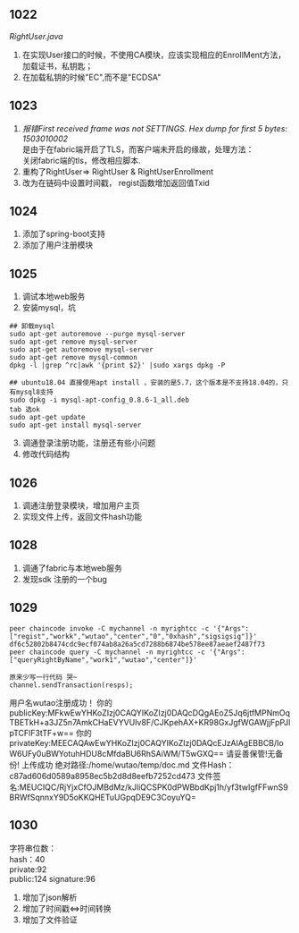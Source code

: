 ## 1022
*RightUser.java*  
1. 在实现User接口的时候，不使用CA模块，应该实现相应的EnrollMent方法，加载证书，私钥匙；  
2. 在加载私钥的时候"EC",而不是"ECDSA"

## 1023
1. *报错First received frame was not SETTINGS. Hex dump for first 5 bytes: 1503010002*  
是由于在fabric端开启了TLS，而客户端未开启的缘故，处理方法：  
    关闭fabric端的tls，修改相应脚本.  
2. 重构了RightUser=> RightUser & RightUserEnrollment
3. 改为在链码中设置时间戳， regist函数增加返回值Txid

## 1024
1. 添加了spring-boot支持
2. 添加了用户注册模块

## 1025
1. 调试本地web服务
2. 安装mysql，坑
```
## 卸载mysql
sudo apt-get autoremove --purge mysql-server
sudo apt-get remove mysql-server
sudo apt-get autoremove mysql-server
sudo apt-get remove mysql-common 
dpkg -l |grep ^rc|awk '{print $2}' |sudo xargs dpkg -P

## ubuntu18.04 直接使用apt install ，安装的是5.7，这个版本是不支持18.04的，只有mysql8支持
sudo dpkg -i mysql-apt-config_0.8.6-1_all.deb
tab 选ok
sudo apt-get update
sudo apt-get install mysql-server 
```
3. 调通登录注册功能，注册还有些小问题
4. 修改代码结构

## 1026
1. 调通注册登录模块，增加用户主页
2. 实现文件上传，返回文件hash功能

## 1028
1. 调通了fabric与本地web服务
2. 发现sdk 注册的一个bug

## 1029
```
peer chaincode invoke -C mychannel -n myrightcc -c '{"Args":["regist","workk","wutao","center","0","0xhash","sigsigsig"]}'
df6c52802b8474cdc9ecf074ab8a26a5cd7288b6874be578ee87aeaef2487f73
peer chaincode query -C mychannel -n myrightcc -c '{"Args":["queryRightByName","work1","wutao","center"]}'

原来少写一行代码 哭~
channel.sendTransaction(resps);
```
用户名wutao注册成功！
你的publicKey:MFkwEwYHKoZIzj0CAQYIKoZIzj0DAQcDQgAEoZ5Jq6jtfMPNmOqTBETkH+a3JZ5n7AmkCHaEVYVUIv8F/CJKpehAX+KR98GxJgfWGAWjjFpPJlpTCFlF3tTF+w==
你的privateKey:MEECAQAwEwYHKoZIzj0CAQYIKoZIzj0DAQcEJzAlAgEBBCB/IoW6UFy0uBWYotuhHDU8cMfdaBU6RhSAiWM/T5wGXQ==
请妥善保管!无备份!
上传成功
绝对路径:/home/wutao/temp/doc.md
文件Hash： c87ad606d0589a8958ec5b2d8d8eefb7252cd473
文件签名:MEUCIQC/RjYjxCfOJMBdMz/kJliQCSPK0dPWBbdKpj1h/yf3twIgfFFwnS9BRWfSqnnxY9D5oKKQHETuUGpqDE9C3CoyuYQ=

## 1030
字符串位数：  
hash：40  
private:92  
public:124
signature:96

1. 增加了json解析
2. 增加了时间戳<=>时间转换
3. 增加了文件验证